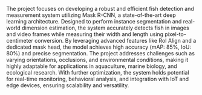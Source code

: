 The project focuses on developing a robust and efficient fish detection and measurement system utilizing Mask R-CNN, a state-of-the-art deep learning architecture. Designed to perform instance segmentation and real-world dimension estimation, the system accurately detects fish in images and video frames while measuring their width and length using pixel-to-centimeter conversion. By leveraging advanced features like RoI Align and a dedicated mask head, the model achieves high accuracy (mAP: 85%, IoU: 80%) and precise segmentation. The project addresses challenges such as varying orientations, occlusions, and environmental conditions, making it highly adaptable for applications in aquaculture, marine biology, and ecological research. With further optimization, the system holds potential for real-time monitoring, behavioral analysis, and integration with IoT and edge devices, ensuring scalability and versatility.
